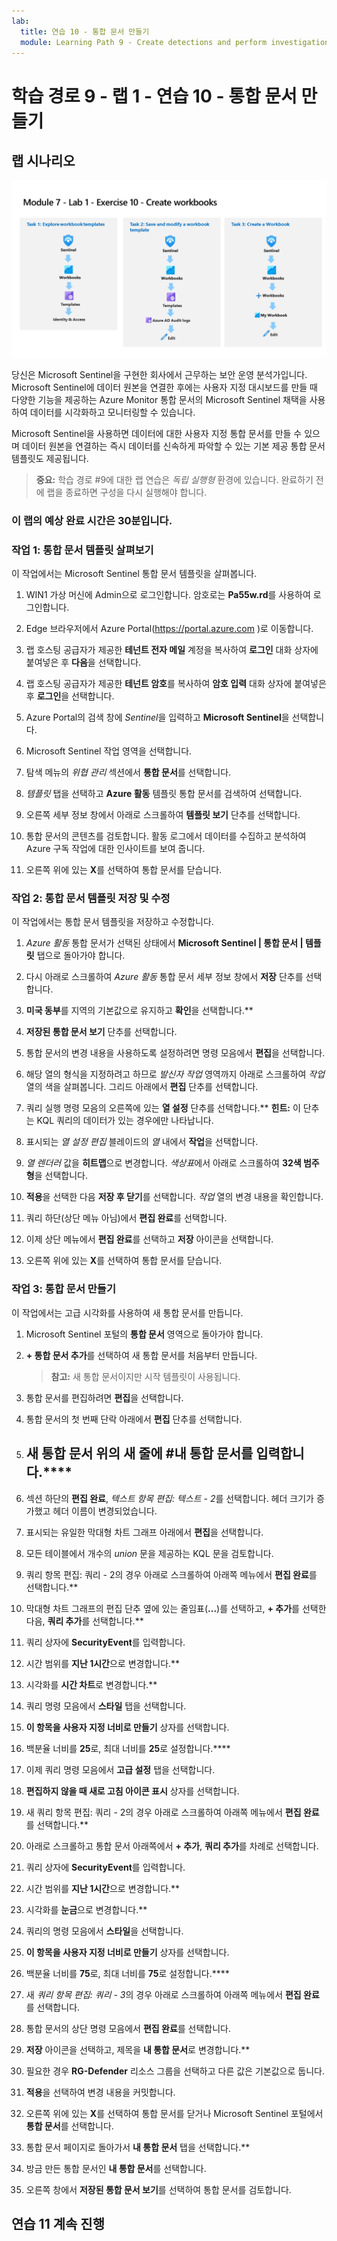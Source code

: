 ```yaml
---
lab:
  title: 연습 10 - 통합 문서 만들기
  module: Learning Path 9 - Create detections and perform investigations using Microsoft Sentinel
---
```


# 학습 경로 9 - 랩 1 - 연습 10 - 통합 문서 만들기

## 랩 시나리오

![랩 개요입니다.](../Media/SC-200-Lab_Diagrams_Mod7_L1_Ex10.png)

당신은 Microsoft Sentinel을 구현한 회사에서 근무하는 보안 운영 분석가입니다. Microsoft Sentinel에 데이터 원본을 연결한 후에는 사용자 지정 대시보드를 만들 때 다양한 기능을 제공하는 Azure Monitor 통합 문서의 Microsoft Sentinel 채택을 사용하여 데이터를 시각화하고 모니터링할 수 있습니다. 

Microsoft Sentinel을 사용하면 데이터에 대한 사용자 지정 통합 문서를 만들 수 있으며 데이터 원본을 연결하는 즉시 데이터를 신속하게 파악할 수 있는 기본 제공 통합 문서 템플릿도 제공됩니다.

>**중요:** 학습 경로 #9에 대한 랩 연습은 *독립 실행형* 환경에 있습니다. 완료하기 전에 랩을 종료하면 구성을 다시 실행해야 합니다.

### 이 랩의 예상 완료 시간은 30분입니다.

### 작업 1: 통합 문서 템플릿 살펴보기

이 작업에서는 Microsoft Sentinel 통합 문서 템플릿을 살펴봅니다.

1. WIN1 가상 머신에 Admin으로 로그인합니다. 암호로는 **Pa55w.rd**를 사용하여 로그인합니다.  

1. Edge 브라우저에서 Azure Portal(<https://portal.azure.com> )로 이동합니다.

1. 랩 호스팅 공급자가 제공한 **테넌트 전자 메일** 계정을 복사하여 **로그인** 대화 상자에 붙여넣은 후 **다음**을 선택합니다.

1. 랩 호스팅 공급자가 제공한 **테넌트 암호**를 복사하여 **암호 입력** 대화 상자에 붙여넣은 후 **로그인**을 선택합니다.

1. Azure Portal의 검색 창에 *Sentinel*을 입력하고 **Microsoft Sentinel**을 선택합니다.

1. Microsoft Sentinel 작업 영역을 선택합니다.

1. 탐색 메뉴의 *위협 관리* 섹션에서 **통합 문서**를 선택합니다.

1. *템플릿* 탭을 선택하고 **Azure 활동** 템플릿 통합 문서를 검색하여 선택합니다.

1. 오른쪽 세부 정보 창에서 아래로 스크롤하여 **템플릿 보기** 단추를 선택합니다.

1. 통합 문서의 콘텐츠를 검토합니다. 활동 로그에서 데이터를 수집하고 분석하여 Azure 구독 작업에 대한 인사이트를 보여 줍니다.

1. 오른쪽 위에 있는 **X**를 선택하여 통합 문서를 닫습니다.

### 작업 2: 통합 문서 템플릿 저장 및 수정

이 작업에서는 통합 문서 템플릿을 저장하고 수정합니다.

1. *Azure 활동* 통합 문서가 선택된 상태에서 **Microsoft Sentinel | 통합 문서 | 템플릿** 탭으로 돌아가야 합니다.

1. 다시 아래로 스크롤하여 *Azure 활동* 통합 문서 세부 정보 창에서 **저장** 단추를 선택합니다.

1. **미국 동부**를 지역의 기본값으로 유지하고 **확인**을 선택합니다.**

1. **저장된 통합 문서 보기** 단추를 선택합니다.

1. 통합 문서의 변경 내용을 사용하도록 설정하려면 명령 모음에서 **편집**을 선택합니다.

1. 해당 열의 형식을 지정하려고 하므로 *발신자 작업* 영역까지 아래로 스크롤하여 *작업* 열의 색을 살펴봅니다. 그리드 아래에서 **편집** 단추를 선택합니다.

1. 쿼리 실행 명령 모음의 오른쪽에 있는 **열 설정** 단추를 선택합니다.** **힌트:** 이 단추는 KQL 쿼리의 데이터가 있는 경우에만 나타납니다.

1. 표시되는 *열 설정 편집* 블레이드의 *열* 내에서 **작업**을 선택합니다.

1. *열 렌더러* 값을 **히트맵**으로 변경합니다. *색상표*에서 아래로 스크롤하여 **32색 범주형**을 선택합니다.

1. **적용**을 선택한 다음 **저장 후 닫기**를 선택합니다. *작업* 열의 변경 내용을 확인합니다.

1. 쿼리 하단(상단 메뉴 아님)에서 **편집 완료**를 선택합니다.

1. 이제 상단 메뉴에서 **편집 완료**를 선택하고 **저장** 아이콘을 선택합니다. 

1. 오른쪽 위에 있는 **X**를 선택하여 통합 문서를 닫습니다.


### 작업 3: 통합 문서 만들기

이 작업에서는 고급 시각화를 사용하여 새 통합 문서를 만듭니다.

1. Microsoft Sentinel 포털의 **통합 문서** 영역으로 돌아가야 합니다.

1. **+ 통합 문서 추가**를 선택하여 새 통합 문서를 처음부터 만듭니다. 

    >**참고:** 새 통합 문서이지만 시작 템플릿이 사용됩니다.

1. 통합 문서를 편집하려면 **편집**을 선택합니다.

1. 통합 문서의 첫 번째 단락 아래에서 **편집** 단추를 선택합니다.

1. ## 새 통합 문서 위의 새 줄에 #내 통합 문서를 입력합니다.****

1. 섹션 하단의 **편집 완료**, *텍스트 항목 편집: 텍스트 - 2*를 선택합니다. 헤더 크기가 증가했고 헤더 이름이 변경되었습니다.

1. 표시되는 유일한 막대형 차트 그래프 아래에서 **편집**을 선택합니다.

1. 모든 테이블에서 개수의 *union* 문을 제공하는 KQL 문을 검토합니다.

1. 쿼리 항목 편집: 쿼리 - 2의 경우 아래로 스크롤하여 아래쪽 메뉴에서 **편집 완료**를 선택합니다.**

1. 막대형 차트 그래프의 편집 단추 옆에 있는 줄임표(**...**)를 선택하고, **+ 추가**를 선택한 다음, **쿼리 추가**를 선택합니다.**

1. 쿼리 상자에 **SecurityEvent**를 입력합니다.

1. 시간 범위를 **지난 1시간**으로 변경합니다.**

1. 시각화를 **시간 차트**로 변경합니다.**

1. 쿼리 명령 모음에서 **스타일** 탭을 선택합니다.

1. **이 항목을 사용자 지정 너비로 만들기** 상자를 선택합니다.

1. 백분율 너비를 **25**로, 최대 너비를 **25**로 설정합니다.****

1. 이제 쿼리 명령 모음에서 **고급 설정** 탭을 선택합니다.

1. **편집하지 않을 때 새로 고침 아이콘 표시** 상자를 선택합니다.

1. 새 쿼리 항목 편집: 쿼리 - 2의 경우 아래로 스크롤하여 아래쪽 메뉴에서 **편집 완료**를 선택합니다.**

1. 아래로 스크롤하고 통합 문서 아래쪽에서 **+ 추가**, **쿼리 추가**를 차례로 선택합니다.

1. 쿼리 상자에 **SecurityEvent**를 입력합니다.

1. 시간 범위를 **지난 1시간**으로 변경합니다.**

1. 시각화를 **눈금**으로 변경합니다.**

1. 쿼리의 명령 모음에서 **스타일**을 선택합니다.

1. **이 항목을 사용자 지정 너비로 만들기** 상자를 선택합니다.

1. 백분율 너비를 **75**로, 최대 너비를 **75**로 설정합니다.****

1. 새 *쿼리 항목 편집: 쿼리 - 3*의 경우 아래로 스크롤하여 아래쪽 메뉴에서 **편집 완료**를 선택합니다.

1. 통합 문서의 상단 명령 모음에서 **편집 완료**를 선택합니다.

1. **저장** 아이콘을 선택하고, 제목을 **내 통합 문서**로 변경합니다.**

1. 필요한 경우 **RG-Defender** 리소스 그룹을 선택하고 다른 값은 기본값으로 둡니다.

1. **적용**을 선택하여 변경 내용을 커밋합니다. 

1. 오른쪽 위에 있는 **X**를 선택하여 통합 문서를 닫거나 Microsoft Sentinel 포털에서 **통합 문서**를 선택합니다.

1. 통합 문서 페이지로 돌아가서 **내 통합 문서** 탭을 선택합니다.**

1. 방금 만든 통합 문서인 **내 통합 문서**를 선택합니다.

1. 오른쪽 창에서 **저장된 통합 문서 보기**를 선택하여 통합 문서를 검토합니다.

## 연습 11 계속 진행
